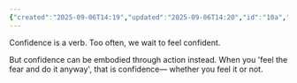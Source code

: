 ```yaml
---
{"created":"2025-09-06T14:19","updated":"2025-09-06T14:20","id":"10a","dg-permalink":"10a-confidence-verb","dg-publish":true,"dg-path":"Think/Confidence is a verb.md","permalink":"/10a-confidence-verb/","dgPassFrontmatter":true,"noteIcon":"1"}
---
```


Confidence is a verb. Too often, we wait to feel confident. 

But confidence can be embodied through action instead. When you 'feel the fear and do it anyway', that is confidence— whether you feel it or not. 